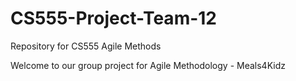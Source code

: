 # CS555-Project-Team-12
Repository for CS555 Agile Methods


Welcome to our group project for Agile Methodology - Meals4Kidz

